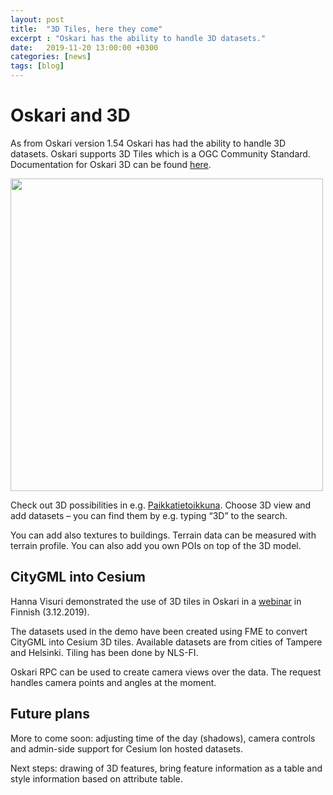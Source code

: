 ```yaml
---
layout: post
title:  "3D Tiles, here they come"
excerpt : "Oskari has the ability to handle 3D datasets."
date:   2019-11-20 13:00:00 +0300
categories: [news]
tags: [blog]
---
```


# Oskari and 3D

As from Oskari version 1.54 Oskari has had the ability to handle 3D datasets. Oskari supports 3D Tiles which is a OGC Community Standard. 
Documentation for Oskari 3D can be found [here](www.oskari.org/documentation/features/3D).

<img src="/img/3D_nlsfi.png" width="500" class="img-responsive"/>

Check out 3D possibilities in e.g. [Paikkatietoikkuna](https://kartta.paikkatietoikkuna.fi/?lang=en). Choose 3D view and add datasets – you can find them by e.g. typing “3D” to the search.

You can add also textures to buildings. Terrain data can be measured with terrain profile. You can also add you own POIs on top of the 3D model.

## CityGML into Cesium

Hanna Visuri demonstrated the use of 3D tiles in Oskari in a [webinar](http://kmtk.paikkatietoalusta.fi/ajankohtaista/oskari-goes-3d-uutta-3d-nakymaa-esiteltiin-webinaarissa-312) in Finnish (3.12.2019).

The datasets used in the demo have been created using FME to convert CityGML into Cesium 3D tiles. Available datasets are from cities of Tampere and Helsinki. Tiling has been done by NLS-FI.

Oskari RPC can be used to create camera views over the data. The request handles camera points and angles at the moment.

## Future plans
More to come soon: adjusting time of the day (shadows), camera controls and admin-side support for Cesium Ion hosted datasets.

Next steps: drawing of 3D features, bring feature information as a table and style information based on attribute table.
